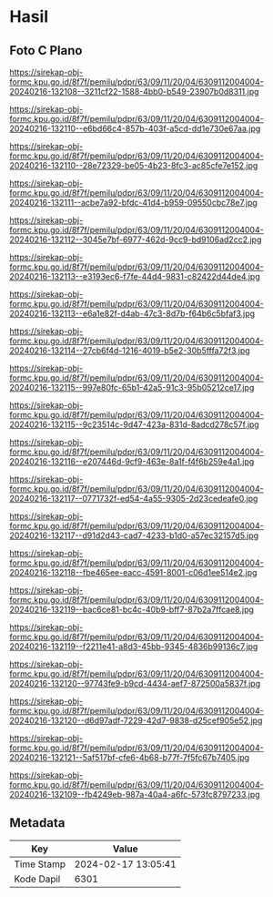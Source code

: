 # Hasil

## Foto C Plano

https://sirekap-obj-formc.kpu.go.id/8f7f/pemilu/pdpr/63/09/11/20/04/6309112004004-20240216-132108--3211cf22-1588-4bb0-b549-23907b0d8311.jpg

https://sirekap-obj-formc.kpu.go.id/8f7f/pemilu/pdpr/63/09/11/20/04/6309112004004-20240216-132110--e6bd66c4-857b-403f-a5cd-dd1e730e67aa.jpg

https://sirekap-obj-formc.kpu.go.id/8f7f/pemilu/pdpr/63/09/11/20/04/6309112004004-20240216-132110--28e72329-be05-4b23-8fc3-ac85cfe7e152.jpg

https://sirekap-obj-formc.kpu.go.id/8f7f/pemilu/pdpr/63/09/11/20/04/6309112004004-20240216-132111--acbe7a92-bfdc-41d4-b959-09550cbc78e7.jpg

https://sirekap-obj-formc.kpu.go.id/8f7f/pemilu/pdpr/63/09/11/20/04/6309112004004-20240216-132112--3045e7bf-6977-462d-9cc9-bd9106ad2cc2.jpg

https://sirekap-obj-formc.kpu.go.id/8f7f/pemilu/pdpr/63/09/11/20/04/6309112004004-20240216-132113--e3193ec6-f7fe-44d4-9831-c82422d44de4.jpg

https://sirekap-obj-formc.kpu.go.id/8f7f/pemilu/pdpr/63/09/11/20/04/6309112004004-20240216-132113--e6a1e82f-d4ab-47c3-8d7b-f64b6c5bfaf3.jpg

https://sirekap-obj-formc.kpu.go.id/8f7f/pemilu/pdpr/63/09/11/20/04/6309112004004-20240216-132114--27cb6f4d-1216-4019-b5e2-30b5fffa72f3.jpg

https://sirekap-obj-formc.kpu.go.id/8f7f/pemilu/pdpr/63/09/11/20/04/6309112004004-20240216-132115--997e80fc-65b1-42a5-91c3-95b05212ce17.jpg

https://sirekap-obj-formc.kpu.go.id/8f7f/pemilu/pdpr/63/09/11/20/04/6309112004004-20240216-132115--9c23514c-9d47-423a-831d-8adcd278c57f.jpg

https://sirekap-obj-formc.kpu.go.id/8f7f/pemilu/pdpr/63/09/11/20/04/6309112004004-20240216-132116--e207446d-9cf9-463e-8a1f-f4f6b259e4a1.jpg

https://sirekap-obj-formc.kpu.go.id/8f7f/pemilu/pdpr/63/09/11/20/04/6309112004004-20240216-132117--0771732f-ed54-4a55-9305-2d23cedeafe0.jpg

https://sirekap-obj-formc.kpu.go.id/8f7f/pemilu/pdpr/63/09/11/20/04/6309112004004-20240216-132117--d91d2d43-cad7-4233-b1d0-a57ec32157d5.jpg

https://sirekap-obj-formc.kpu.go.id/8f7f/pemilu/pdpr/63/09/11/20/04/6309112004004-20240216-132118--fbe465ee-eacc-4591-8001-c06d1ee514e2.jpg

https://sirekap-obj-formc.kpu.go.id/8f7f/pemilu/pdpr/63/09/11/20/04/6309112004004-20240216-132119--bac6ce81-bc4c-40b9-bff7-87b2a7ffcae8.jpg

https://sirekap-obj-formc.kpu.go.id/8f7f/pemilu/pdpr/63/09/11/20/04/6309112004004-20240216-132119--f2211e41-a8d3-45bb-9345-4836b99136c7.jpg

https://sirekap-obj-formc.kpu.go.id/8f7f/pemilu/pdpr/63/09/11/20/04/6309112004004-20240216-132120--97743fe9-b9cd-4434-aef7-872500a5837f.jpg

https://sirekap-obj-formc.kpu.go.id/8f7f/pemilu/pdpr/63/09/11/20/04/6309112004004-20240216-132120--d6d97adf-7229-42d7-9838-d25cef905e52.jpg

https://sirekap-obj-formc.kpu.go.id/8f7f/pemilu/pdpr/63/09/11/20/04/6309112004004-20240216-132121--5af517bf-cfe6-4b68-b77f-7f5fc67b7405.jpg

https://sirekap-obj-formc.kpu.go.id/8f7f/pemilu/pdpr/63/09/11/20/04/6309112004004-20240216-132109--fb4249eb-987a-40a4-a6fc-573fc8797233.jpg


## Metadata

| Key        | Value               |
| ---------- | ------------------- |
| Time Stamp | 2024-02-17 13:05:41 |
| Kode Dapil | 6301                |



